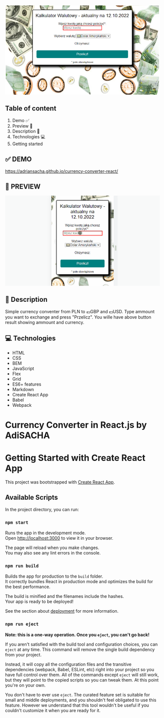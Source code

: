 ![Currency Converter with REACT](./public/currencyConverter.png)

## Table of content
1. Demo ✅
1. Preview 👀
1. Description 📒
1. Technologies 💻
1. Getting started

## ✅ DEMO
https://adriansacha.github.io/currency-converter-react/

## 👀 PREVIEW
![Currency Converter React Demo](./currencyConverterReact.gif)

## 📒 Description
Simple currency conventer from PLN to 💷GBP and 💵USD.
Type ammount you want to exchange and press "Przelicz". You wille have above button result showing ammount and currency.

## 💻 Technologies
* HTML
* CSS
* BEM
* JavaScript
* Flex
* Grid 
* ES6+ features
* Markdown
* Create React App
* Babel
* Webpack


# Currency Converter in React.js by AdiSACHA

# Getting Started with Create React App

This project was bootstrapped with [Create React App](https://github.com/facebook/create-react-app).

## Available Scripts
In the project directory, you can run:

### `npm start`
Runs the app in the development mode.\
Open [http://localhost:3000](http://localhost:3000) to view it in your browser.

The page will reload when you make changes.\
You may also see any lint errors in the console.


### `npm run build`
Builds the app for production to the `build` folder.\
It correctly bundles React in production mode and optimizes the build for the best performance.

The build is minified and the filenames include the hashes.\
Your app is ready to be deployed!

See the section about [deployment](https://facebook.github.io/create-react-app/docs/deployment) for more information.

### `npm run eject`

**Note: this is a one-way operation. Once you `eject`, you can't go back!**

If you aren't satisfied with the build tool and configuration choices, you can `eject` at any time. This command will remove the single build dependency from your project.

Instead, it will copy all the configuration files and the transitive dependencies (webpack, Babel, ESLint, etc) right into your project so you have full control over them. All of the commands except `eject` will still work, but they will point to the copied scripts so you can tweak them. At this point you're on your own.

You don't have to ever use `eject`. The curated feature set is suitable for small and middle deployments, and you shouldn't feel obligated to use this feature. However we understand that this tool wouldn't be useful if you couldn't customize it when you are ready for it.